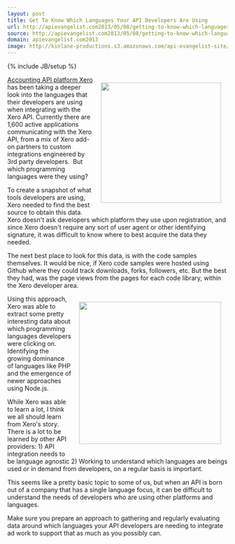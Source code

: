```yaml
---
layout: post
title: Get To Know Which Languages Your API Developers Are Using
url: http://apievangelist.com2013/05/08/getting-to-know-which-languages-your-api-developers-are-using/
source: http://apievangelist.com2013/05/08/getting-to-know-which-languages-your-api-developers-are-using/
domain: apievangelist.com2013
image: http://kinlane-productions.s3.amazonaws.com/api-evangelist-site/blog/xero-logo.png
---
```

{% include JB/setup %}
<p><a title="Xero Accounting Software" href="http://developer.xero.com/" target="_blank"><img style="padding: 15px;" src="https://s3.amazonaws.com/kinlane-productions/xero/xero-logo.png" alt="" width="275" align="right" /></a></p>
<p><a title="Xero Accounting Software" href="http://developer.xero.com/" target="_blank">Accounting API platform Xero</a> has been taking a deeper look into the languages that their developers are using when integrating with the Xero API. Currently there are 1,600 active applications communicating with the Xero API, from a mix of Xero add-on partners to custom integrations engineered by 3rd party developers. &nbsp;But which programming languages were they using?</p>
<p>To create a snapshot of what tools developers are using, Xero needed to find the best source to obtain this data. Xero doesn't ask developers which platform they use upon registration, and since Xero doesn't require any sort of user agent or other identifying signature, it was difficult to know where to best acquire the data they needed.</p>
<p>The next best place to look for this data, is with the code samples themselves.  It would be nice, if Xero code samples were hosted using Github where they could track downloads, forks, followers, etc.  But the best they had, was the page views from the pages for each code library, within the Xero developer area.</p>
<p><a title="Xero Accounting Software" href="http://developer.xero.com/" target="_blank"><img style="padding: 15px;" src="https://s3.amazonaws.com/kinlane-productions/xero/xero-2013-usage-chart.png" alt="" width="325" align="right" /></a></p>
<p>Using this approach, Xero was able to extract some pretty interesting data about which programming languages developers were clicking on.  Identifying the growing dominance of languages like PHP and the emergence of newer approaches using Node.js.</p>
<p>While Xero was able to learn a lot, I think we all should learn from Xero's story. There is a lot to be learned by other API providers: 1) API integration needs to be language agnostic 2) Working to understand which languages are beings used or in demand from developers, on a regular basis is important.</p>
<p>This seems like a pretty basic topic to some of us, but when an API is born out of a company that has a single language focus, it can be difficult to understand the needs of developers who are using other platforms and languages.</p>
<p>Make sure you prepare an approach to gathering and regularly evaluating data around which languages your API developers are needing to integrate ad work to support that as much as you possibly can.</p>
